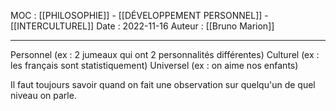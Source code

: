 MOC : [[PHILOSOPHIE]] - [[DÉVELOPPEMENT PERSONNEL]] - [[INTERCULTUREL]]
Date : 2022-11-16
Auteur : [[Bruno Marion]]
***

Personnel (ex : 2 jumeaux qui ont 2 personnalités différentes)
Culturel (ex : les français sont statistiquement)
Universel (ex : on aime nos enfants)

Il faut toujours savoir quand on fait une observation sur quelqu'un de quel niveau on parle. 
